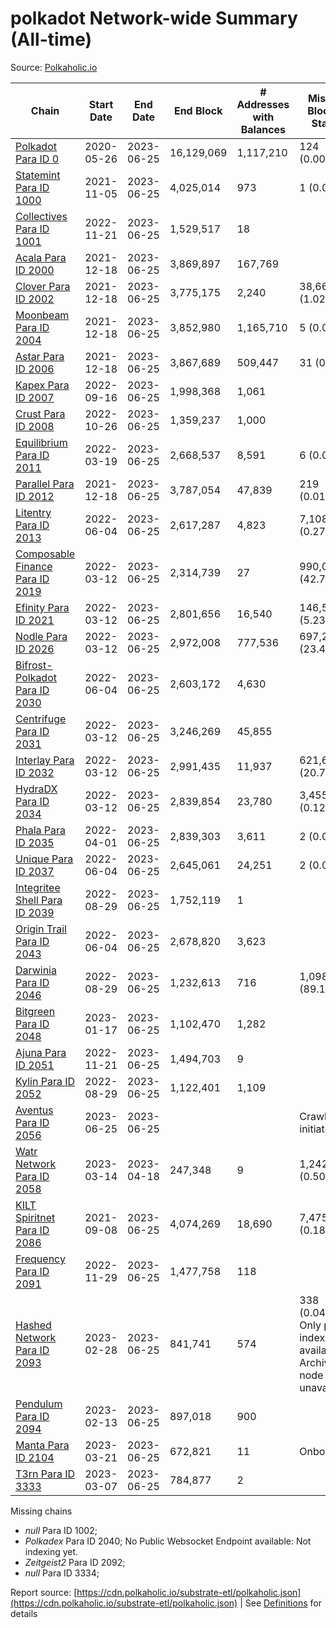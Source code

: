 # polkadot Network-wide Summary (All-time)

Source: [Polkaholic.io](https://polkaholic.io)


| Chain            | Start Date | End Date | End Block | # Addresses with Balances | Missing Blocks / Status |
| ---------------- | ---------- | ---------| --------- | ------------------------- | ----------------------- |
| [Polkadot Para ID 0](/polkadot/0-polkadot) | 2020-05-26 | 2023-06-25 | 16,129,069 |  1,117,210 | 124 (0.00%)  |
| [Statemint Para ID 1000](/polkadot/1000-statemint) | 2021-11-05 | 2023-06-25 | 4,025,014 |  973 | 1 (0.00%)  |
| [Collectives Para ID 1001](/polkadot/1001-collectives) | 2022-11-21 | 2023-06-25 | 1,529,517 |  18 |    |
| [Acala Para ID 2000](/polkadot/2000-acala) | 2021-12-18 | 2023-06-25 | 3,869,897 |  167,769 |    |
| [Clover Para ID 2002](/polkadot/2002-clover) | 2021-12-18 | 2023-06-25 | 3,775,175 |  2,240 | 38,662 (1.02%)  |
| [Moonbeam Para ID 2004](/polkadot/2004-moonbeam) | 2021-12-18 | 2023-06-25 | 3,852,980 |  1,165,710 | 5 (0.00%)  |
| [Astar Para ID 2006](/polkadot/2006-astar) | 2021-12-18 | 2023-06-25 | 3,867,689 |  509,447 | 31 (0.00%)  |
| [Kapex Para ID 2007](/polkadot/2007-kapex) | 2022-09-16 | 2023-06-25 | 1,998,368 |  1,061 |    |
| [Crust Para ID 2008](/polkadot/2008-crust) | 2022-10-26 | 2023-06-25 | 1,359,237 |  1,000 |    |
| [Equilibrium Para ID 2011](/polkadot/2011-equilibrium) | 2022-03-19 | 2023-06-25 | 2,668,537 |  8,591 | 6 (0.00%)  |
| [Parallel Para ID 2012](/polkadot/2012-parallel) | 2021-12-18 | 2023-06-25 | 3,787,054 |  47,839 | 219 (0.01%)  |
| [Litentry Para ID 2013](/polkadot/2013-litentry) | 2022-06-04 | 2023-06-25 | 2,617,287 |  4,823 | 7,108 (0.27%)  |
| [Composable Finance Para ID 2019](/polkadot/2019-composable) | 2022-03-12 | 2023-06-25 | 2,314,739 |  27 | 990,038 (42.77%)  |
| [Efinity Para ID 2021](/polkadot/2021-efinity) | 2022-03-12 | 2023-06-25 | 2,801,656 |  16,540 | 146,525 (5.23%)  |
| [Nodle Para ID 2026](/polkadot/2026-nodle) | 2022-03-12 | 2023-06-25 | 2,972,008 |  777,536 | 697,249 (23.46%)  |
| [Bifrost-Polkadot Para ID 2030](/polkadot/2030-bifrost-dot) | 2022-06-04 | 2023-06-25 | 2,603,172 |  4,630 |    |
| [Centrifuge Para ID 2031](/polkadot/2031-centrifuge) | 2022-03-12 | 2023-06-25 | 3,246,269 |  45,855 |    |
| [Interlay Para ID 2032](/polkadot/2032-interlay) | 2022-03-12 | 2023-06-25 | 2,991,435 |  11,937 | 621,626 (20.78%)  |
| [HydraDX Para ID 2034](/polkadot/2034-hydradx) | 2022-03-12 | 2023-06-25 | 2,839,854 |  23,780 | 3,455 (0.12%)  |
| [Phala Para ID 2035](/polkadot/2035-phala) | 2022-04-01 | 2023-06-25 | 2,839,303 |  3,611 | 2 (0.00%)  |
| [Unique Para ID 2037](/polkadot/2037-unique) | 2022-06-04 | 2023-06-25 | 2,645,061 |  24,251 | 2 (0.00%)  |
| [Integritee Shell Para ID 2039](/polkadot/2039-integritee-shell) | 2022-08-29 | 2023-06-25 | 1,752,119 |  1 |    |
| [Origin Trail Para ID 2043](/polkadot/2043-origintrail) | 2022-06-04 | 2023-06-25 | 2,678,820 |  3,623 |    |
| [Darwinia Para ID 2046](/polkadot/2046-darwinia) | 2022-08-29 | 2023-06-25 | 1,232,613 |  716 | 1,098,420 (89.11%)  |
| [Bitgreen Para ID 2048](/polkadot/2048-bitgreen) | 2023-01-17 | 2023-06-25 | 1,102,470 |  1,282 |    |
| [Ajuna Para ID 2051](/polkadot/2051-ajuna) | 2022-11-21 | 2023-06-25 | 1,494,703 |  9 |    |
| [Kylin Para ID 2052](/polkadot/2052-kylin) | 2022-08-29 | 2023-06-25 | 1,122,401 |  1,109 |    |
| [Aventus Para ID 2056](/polkadot/2056-aventus) | 2023-06-25 | 2023-06-25 |  |   |   Crawling initiated |
| [Watr Network Para ID 2058](/polkadot/2058-watr) | 2023-03-14 | 2023-04-18 | 247,348 |  9 | 1,242 (0.50%)  |
| [KILT Spiritnet Para ID 2086](/polkadot/2086-kilt) | 2021-09-08 | 2023-06-25 | 4,074,269 |  18,690 | 7,475 (0.18%)  |
| [Frequency Para ID 2091](/polkadot/2091-frequency) | 2022-11-29 | 2023-06-25 | 1,477,758 |  118 |    |
| [Hashed Network Para ID 2093](/polkadot/2093-hashed) | 2023-02-28 | 2023-06-25 | 841,741 |  574 | 338 (0.04%) Only partial index available: Archive node unavailable |
| [Pendulum Para ID 2094](/polkadot/2094-pendulum) | 2023-02-13 | 2023-06-25 | 897,018 |  900 |    |
| [Manta Para ID 2104](/polkadot/2104-manta) | 2023-03-21 | 2023-06-25 | 672,821 |  11 |   Onboarding |
| [T3rn Para ID 3333](/polkadot/3333-t3rn) | 2023-03-07 | 2023-06-25 | 784,877 |  2 |    |

Missing chains


* *null* Para ID 1002; 
* *Polkadex* Para ID 2040; No Public Websocket Endpoint available: Not indexing yet.
* *Zeitgeist2* Para ID 2092; 
* *null* Para ID 3334; 

Report source: [https://cdn.polkaholic.io/substrate-etl/polkaholic.json](https://cdn.polkaholic.io/substrate-etl/polkaholic.json) | See [Definitions](/DEFINITIONS.md) for details
